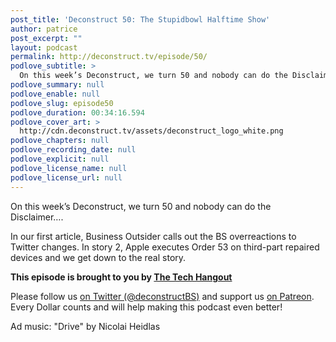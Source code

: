 ```yaml
---
post_title: 'Deconstruct 50: The Stupidbowl Halftime Show'
author: patrice
post_excerpt: ""
layout: podcast
permalink: http://deconstruct.tv/episode/50/
podlove_subtitle: >
  On this week’s Deconstruct, we turn 50 and nobody can do the Disclaimer….
podlove_summary: null
podlove_enable: null
podlove_slug: episode50
podlove_duration: 00:34:16.594
podlove_cover_art: >
  http://cdn.deconstruct.tv/assets/deconstruct_logo_white.png
podlove_chapters: null
podlove_recording_date: null
podlove_explicit: null
podlove_license_name: null
podlove_license_url: null
---
```

<p>On this week’s Deconstruct, we turn 50 and nobody can do the Disclaimer….</p>
<p>In our first article, Business Outsider calls out the BS overreactions to Twitter changes.  In story 2, Apple executes Order 53 on third-part repaired devices and we get down to the real story.</p>
<p><strong>This episode is brought to you by <a href="http://thetechhangout.com">The Tech Hangout</a></strong>
</p>
<p>
Please follow us <a href="http://twitter.com/deconstructBS">on Twitter (@deconstructBS)</a> and support us <a href="http://patreon.com/deconstruct">on Patreon</a>. Every Dollar counts and will help making this podcast even better!
</p>
<p>Ad music: "Drive" by Nicolai Heidlas</p>